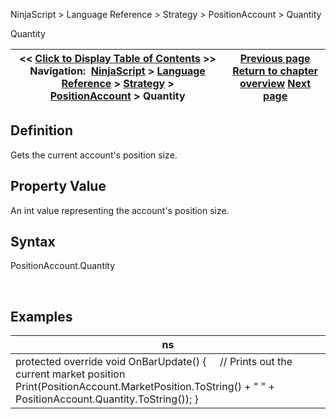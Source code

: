 ﻿
NinjaScript > Language Reference > Strategy > PositionAccount > Quantity

Quantity

| << [Click to Display Table of Contents](positionaccount_quantity.md) >> **Navigation:**     [NinjaScript](ninjascript-1.md) > [Language Reference](language_reference_wip-1.md) > [Strategy](strategy-1.md) > [PositionAccount](positionaccount-1.md) > Quantity | [Previous page](positionaccount_marketposition-1.md) [Return to chapter overview](positionaccount-1.md) [Next page](positions-1.md) |
| --- | --- |
## Definition
Gets the current account's position size.
## 
## Property Value
An int value representing the account's position size.
## 
## Syntax
PositionAccount.Quantity   

 
## Examples

| ns |
| --- |
| protected override void OnBarUpdate() {       // Prints out the current market position      Print(PositionAccount.MarketPosition.ToString() + " " + PositionAccount.Quantity.ToString()); } |
